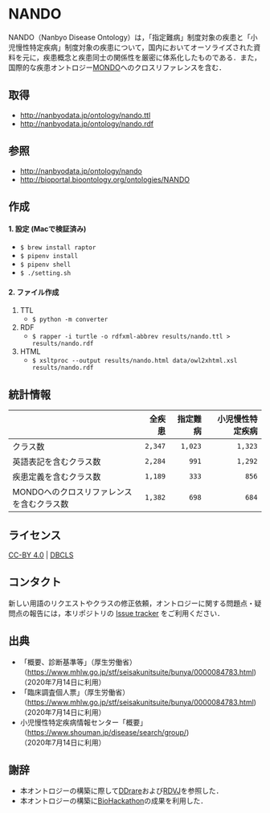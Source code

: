 # NANDO 
NANDO（Nanbyo Disease Ontology）は，「指定難病」制度対象の疾患と「小児慢性特定疾病」制度対象の疾患について，国内においてオーソライズされた資料を元に，疾患概念と疾患同士の関係性を厳密に体系化したものである．また，国際的な疾患オントロジー<a href="https://github.com/monarch-initiative/mondo">MONDO</a>へのクロスリファレンスを含む．

## 取得
- http://nanbyodata.jp/ontology/nando.ttl
- http://nanbyodata.jp/ontology/nando.rdf

## 参照
- http://nanbyodata.jp/ontology/nando
- http://bioportal.bioontology.org/ontologies/NANDO

## 作成
#### 1. 設定 (Macで検証済み)
- `$ brew install raptor`
- `$ pipenv install`
- `$ pipenv shell`
- `$ ./setting.sh`

#### 2. ファイル作成
1. TTL
    - `$ python -m converter`
1. RDF
    - `$ rapper -i turtle -o rdfxml-abbrev results/nando.ttl > results/nando.rdf`
1. HTML
    - `$ xsltproc --output results/nando.html data/owl2xhtml.xsl results/nando.rdf`

## 統計情報
|| 全疾患 | 指定難病 | 小児慢性特定疾病 |
| --- | ---: | ---: | ---: |
| クラス数 | `2,347` | `1,023` | `1,323` |
| 英語表記を含むクラス数 | `2,284` | `991` | `1,292` |
| 疾患定義を含むクラス数 | `1,189` | `333` | `856` |
| MONDOへのクロスリファレンスを含むクラス数 | `1,382` | `698` | `684` |

## ライセンス
<a href="https://creativecommons.org/licenses/by/4.0/deed.ja">CC-BY 4.0</a> | <a href="http://dbcls.rois.ac.jp">DBCLS</a>

## コンタクト
新しい用語のリクエストやクラスの修正依頼，オントロジーに関する問題点・疑問点の報告には，本リポジトリの <a href="https://github.com/aidrd/nando/issues">Issue tracker</a> をご利用ください．

## 出典
- 「概要、診断基準等」（厚生労働省）（https://www.mhlw.go.jp/stf/seisakunitsuite/bunya/0000084783.html) <br>（2020年7月14日に利用）
- 「臨床調査個人票」（厚生労働省）（https://www.mhlw.go.jp/stf/seisakunitsuite/bunya/0000084783.html) <br>（2020年7月14日に利用）
- 小児慢性特定疾病情報センター「概要」（https://www.shouman.jp/disease/search/group/) <br>（2020年7月14日に利用）


## 謝辞
- 本オントロジーの構築に際して<a href="https://ddrare.nibiohn.go.jp/">DDrare</a>および<a href="https://metadb.riken.jp/metadb/ontology/RDVJ">RDVJ</a>を参照した．
- 本オントロジーの構築に<a href="http://biohackathon.org/">BioHackathon</a>の成果を利用した．
